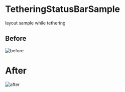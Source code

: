 # TetheringStatusBarSample
layout sample while tethering

## Before
![before](https://dl2.pushbulletusercontent.com/0Y8X35oZk7ygD1MzntVr6E7Y3EfhpkLW/before.png)

# After
![after](https://dl2.pushbulletusercontent.com/Gi7IUcQQLDazq5jjD98C7cKT66eYS9yC/after.png)
